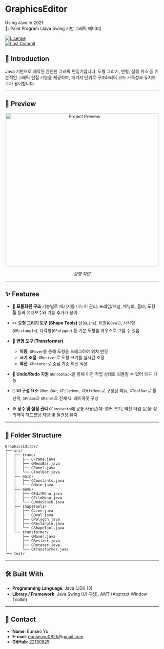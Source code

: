 # GraphicsEditor

Using Java in 2021  
📌: Paint Program (Java Swing 기반 그래픽 에디터)

[![License](https://img.shields.io/github/license/221b0825/GraphicsEditor)](LICENSE)  
[![Last Commit](https://img.shields.io/github/last-commit/221b0825/GraphicsEditor)](https://github.com/221b0825/GraphicsEditor/commits/main)

## 🚀 Introduction
Java 기반으로 제작된 간단한 그래픽 편집기입니다. 도형 그리기, 변형, 실행 취소 등 기본적인 그래픽 편집 기능을 제공하며, 패키지 단위로 구조화되어 코드 가독성과 유지보수가 용이합니다.

---

## 📸 Preview

<div align="center">
  <img src="https://github.com/user-attachments/assets/c40b6154-e2c6-4c73-883c-1e07b7226f66" alt="Project Preview" height="500px">
  <p><em>실행 화면</em></p>
</div>

---

## ✨ Features

* 📂 **모듈화된 구조**
  기능별로 패키지를 나누어 관리: 프레임/패널, 메뉴바, 툴바, 도형 툴 등의 유지보수와 기능 추가가 용이

* ✏️ **도형 그리기 도구 (Shape Tools)**
  선(`GLine`), 타원(`GOval`), 사각형(`GRectangle`), 다각형(`GPolygon`) 등 기본 도형을 마우스로 그릴 수 있음  

* 🔄 **변형 도구 (Transformer)**

  * **이동**: `GMover`를 통해 도형을 드래그하여 위치 변경
  * **크기 조절**: `GResizer`로 도형 크기를 실시간 조정
  * **회전**: `GRotater`로 중심 기준 회전 적용

* 🧠 **Undo/Redo 지원**
  `GUndoStack`을 통해 이전 작업 상태로 되돌릴 수 있어 복구 가능

* 🖱️ **UI 구성 요소**
  `GMenuBar`, `GFileMenu`, `GEditMenu`로 구성된 메뉴, `GToolBar`로 툴 선택, `GFrame`과 `GPanel`로 전체 UI 레이아웃 구성

* ⚙️ **상수 및 설정 관리**
  `GConstants`에 공통 사용값(예: 앱커 크기, 액션 타입 등)을 정의하여 하드코딩 지양 및 일관성 유지

---

## 📂 Folder Structure

```plaintext
GraphicsEditor/
├── src/
│   ├── frame/
│   │   ├── GFrame.java
│   │   ├── GMenuBar.java
│   │   ├── GPanel.java
│   │   └── GToolBar.java
│   ├── main/
│   │   ├── GConstants.java
│   │   └── GMain.java
│   ├── menu/
│   │   ├── GEditMenu.java
│   │   ├── GFileMenu.java
│   │   └── GUndoStack.java
│   ├── shapeTools/
│   │   ├── GLine.java
│   │   ├── GOval.java
│   │   ├── GPolygon.java
│   │   ├── GRectangle.java
│   │   └── GShapeTool.java
│   └── transformer/
│       ├── GMover.java
│       ├── GResizer.java
│       ├── GRotater.java
│       └── GTransformer.java
└── test/
```

---

## 🛠️ Built With

* **Programming Language**: Java (JDK 13)
* **Library / Framework**: Java Swing (UI 구성), AWT (Abstract Window Toolkit)

---

## 📧 Contact

* **Name**: Eunseo Yu
* **E-mail**: [eunseoyu0825@gmail.com](mailto:eunseoyu0825@gmail.com)
* **GitHub**: [221B0825](https://github.com/221b0825)
